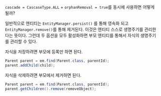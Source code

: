 `cascade = CascaseType.ALL` + `orphanRemoval = true`를 동시에 사용하면 어떻게 될까?

일반적으로 엔티티는 `EntityManager.persist()` 를 통해 영속화 되고 `EntityManager.remove()`를 통해 제거된다. 이것은 엔티티 스스로 생명주기를 관리한다는 뜻이다. 그런데 두 옵션을 모두 활성화하면 부모 엔티티를 통해서 자식의 생명주기를 관리할 수 있다. 

자식을 저장하려면 부모에 등록만 하면 된다.
```java
Parent parent = em.find(Parent.class, parentId);
parent.addChild(child);
```

자식을 삭제하려면 부모에서 제거하면 된다.
```java
Parent parent = em.find(Parent.class, parentId);
parent.getChildren().remove(removeObject);
```
